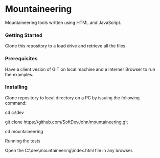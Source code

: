 # Mountaineering

Mountaineering tools written using HTML and JavaScript.

### Getting Started

Clone this repository to a load drive and retrieve all the files

### Prerequisites

Have a client vesion of GIT on local machine and a Interner Browser to run the examples.

### Installing

Clone repository to local directory on a PC by issuing the following command:

cd c:\dev

git clone https://github.com/SoftDevJohn/mountaineering.git

cd mountaineering



Running the tests

Open the C:\dev\mountaineering\index.html file in any browser.

